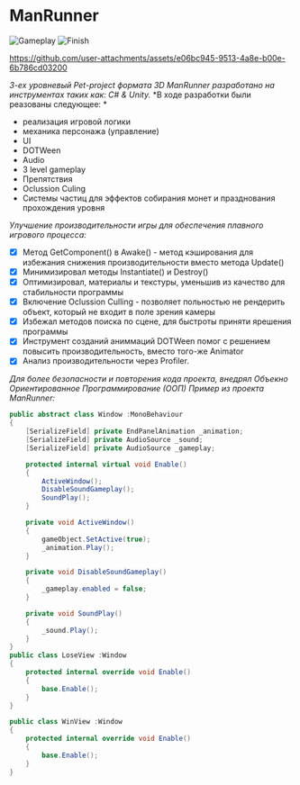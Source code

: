 # ManRunner
![Gameplay](https://github.com/user-attachments/assets/19f73422-1c80-4249-a197-5bdfba438827)
![Finish](https://github.com/user-attachments/assets/c0c2c359-19b4-4be2-93c7-e90b69b5ef18)

https://github.com/user-attachments/assets/e06bc945-9513-4a8e-b00e-6b786cd03200

*3-ех уровневый Pet-project формата 3D ManRunner разработано на инструментах таких как: C# & Unity.*
*В ходе разработки были реазованы следующее: *
+ реализация игровой логики
+ механика персонажа (управление)
+ UI
+ DOTWeen
+ Audio
+ 3 level gameplay
+ Препятствия
+ Oclussion Culing
+ Системы частиц для эффектов собирания монет и празднования прохождения уровня

*Улучшение производительности игры для обеспечения плавного игрового процесса:*
- [X] Метод GetComponent() в  Awake() - метод кэширования для избежания снижения производительности вместо метода Update()
- [X] Минимизировал методы Instantiate() и Destroy()
- [X] Оптимизировал, материалы и текстуры, уменьшив из качество для стабильности программы
- [X] Включение Oclussion Culling - позволяет польностью не рендерить объект, который не входит в поле зрения камеры
- [X] Избежал методов поиска по сцене, для быстроты приняти ярешения программы
- [X] Инструмент созданий аниммаций DOTWeen помог с решением повысить производительность, вместо того-же Animator
- [X] Анализ производительности через Profiler. 

*Для более безопасности и повторения кода проекта, внедрял Объекно Ориентированное Программирование (ООП)*
*Пример из проекта ManRunner:*
```c#
public abstract class Window :MonoBehaviour
{
    [SerializeField] private EndPanelAnimation _animation;
    [SerializeField] private AudioSource _sound;
    [SerializeField] private AudioSource _gameplay;

    protected internal virtual void Enable()
    {
        ActiveWindow();
        DisableSoundGameplay();
        SoundPlay();
    }

    private void ActiveWindow()
    {
        gameObject.SetActive(true);
        _animation.Play();
    }

    private void DisableSoundGameplay()
    {
        _gameplay.enabled = false;
    }

    private void SoundPlay()
    {
        _sound.Play();
    }
}
public class LoseView :Window
{
    protected internal override void Enable()
    {
        base.Enable();
    }
}

public class WinView :Window
{
    protected internal override void Enable()
    {
        base.Enable();
    }
}
```


